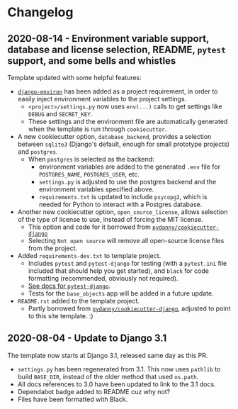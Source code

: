 # Changelog

## 2020-08-14 - Environment variable support, database and license selection, README, `pytest` support, and some bells and whistles

Template updated with some helpful features:

- [`django-environ`][1] has been added as a project requirement, in order to easily inject environment variables to the project settings.
  - `<project>/settings.py` now uses `env(...)` calls to get settings like `DEBUG` and `SECRET_KEY`.
  - These settings and the environment file are automatically generated when the template is run through `cookiecutter`.
- A new cookiecutter option, `database_backend`, provides a selection between `sqlite3` (Django's default, enough for small prototype projects) and `postgres`.
  - When `postgres` is selected as the backend:
    - environment variables are added to the generated `.env` file for `POSTGRES_NAME`, `POSTGRES_USER`, etc.
    - `settings.py` is adjusted to use the postgres backend and the environment variables specified above.
    - `requirements.txt` is updated to include `psycopg2`, which is needed for Python to interact with a Postgres database.
- Another new cookiecutter option, `open_source_license`, allows selection of the type of license to use, instead of forcing the MIT license.
  - This option and code for it borrowed from [`pydanny/cookiecutter-django`][2]
  - Selecting `Not open source` will remove all open-source license files from the project.
- Added `requirements-dev.txt` to template project.
  - Includes `pytest` and `pytest-django` for testing (with a `pytest.ini` file included that should help you get started), and `black` for code formatting (recommended, obviously not required).
  - [See docs for `pytest-django`][3].
  - Tests for the `base_objects` app will be added in a future update.
- `README.rst` added to the template project.
  - Partly borrowed from [`pydanny/cookiecutter-django`][2], adjusted to point to this site template. :)

## 2020-08-04 - Update to Django 3.1

The template now starts at Django 3.1, released same day as this PR.

- `settings.py` has been regenerated from 3.1. This now uses `pathlib` to build `BASE_DIR`, instead of the older method that used `os.path`.
- All docs references to 3.0 have been updated to link to the 3.1 docs.
- Dependabot badge added to README cuz why not?
- Files have been formatted with Black.

[1]: https://django-environ.readthedocs.io/en/latest/
[2]: https://github.com/pydanny/cookiecutter-django
[3]: https://pytest-django.readthedocs.io/
